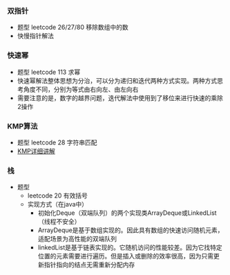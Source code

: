 ### 双指针
  - 题型 leetcode 26/27/80 移除数组中的数
  - 快慢指针解法
### 快速幂
  - 题型 leetcode 113 求幂
  - 快速幂解法整体思想为分治，可以分为递归和迭代两种方式实现。两种方式思考角度不同，分别为等式由右向左、由左向右
  - 需要注意的是，数字的越界问题，迭代解法中使用到了移位来进行快速的乘除2操作
### KMP算法
  - 题型 leetcode 28 字符串匹配
  - [KMP详细讲解](https://www.zhihu.com/question/21923021/answer/281346746)
### 栈
- 题型
  - leetcode 20 有效括号
  - 实现方式（在java中）
    - 初始化Deque（双端队列）的两个实现类ArrayDeque或LinkedList（线程不安全）
    - ArrayDeque是基于数组实现的。因此具有数组的快速访问随机元素，适配场景为高性能的双端队列
    - linkedList是基于链表实现的。它随机访问的性能较差。因为它找特定位置的元素需要进行遍历。但是插入或删除的效率很高，因为只需更新指针指向的结点无需重新分配内存